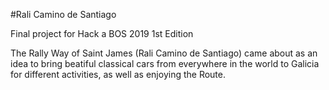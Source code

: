 #Rali Camino de Santiago

Final project for Hack a BOS 2019 1st Edition

The Rally Way of Saint James (Rali Camino de Santiago) came about as an idea to bring beatiful classical cars from everywhere in the world to Galicia for different activities, as well as enjoying the Route.